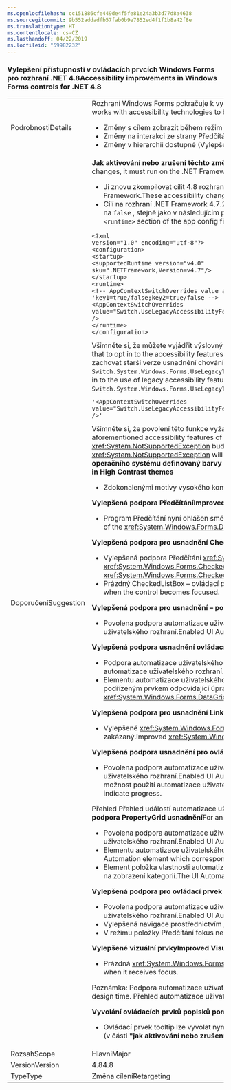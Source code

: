 ```yaml
---
ms.openlocfilehash: cc151886cfe449de4f5fe81e24a3b3d77d8a4638
ms.sourcegitcommit: 9b552addadfb57fab0b9e7852ed4f1f1b8a42f8e
ms.translationtype: HT
ms.contentlocale: cs-CZ
ms.lasthandoff: 04/22/2019
ms.locfileid: "59982232"
---
```

### <a name="accessibility-improvements-in-windows-forms-controls-for-net-48"></a><span data-ttu-id="f8231-101">Vylepšení přístupnosti v ovládacích prvcích Windows Forms pro rozhraní .NET 4.8</span><span class="sxs-lookup"><span data-stu-id="f8231-101">Accessibility improvements in Windows Forms controls for .NET 4.8</span></span>

|   |   |
|---|---|
|<span data-ttu-id="f8231-102">Podrobnosti</span><span class="sxs-lookup"><span data-stu-id="f8231-102">Details</span></span>|<span data-ttu-id="f8231-103">Rozhraní Windows Forms pokračuje k vylepšení, jak to funguje s technologiemi pro usnadnění přístupu pro lepší podporu zákazníků formulářů Windows.</span><span class="sxs-lookup"><span data-stu-id="f8231-103">The Windows Forms Framework is continuing to improve how it works with accessibility technologies to better support Windows Forms customers.</span></span> <span data-ttu-id="f8231-104">Patří mezi ně následující změny:</span><span class="sxs-lookup"><span data-stu-id="f8231-104">These include the following changes:</span></span><ul><li><span data-ttu-id="f8231-105">Změny s cílem zobrazit během režim s vysokým kontrastem.</span><span class="sxs-lookup"><span data-stu-id="f8231-105">Changes to improve display during High Contrast mode.</span></span></li><li><span data-ttu-id="f8231-106">Změny na interakci ze strany Předčítání.</span><span class="sxs-lookup"><span data-stu-id="f8231-106">Changes to interaction with Narrator.</span></span></li><li><span data-ttu-id="f8231-107">Změny v hierarchii dostupné (Vylepšení navigace prostřednictvím stromu automatizace uživatelského rozhraní).</span><span class="sxs-lookup"><span data-stu-id="f8231-107">Changes in the Accessible hierarchy (improving navigation through the UI Automation tree).</span></span></li></ul>|
|<span data-ttu-id="f8231-108">Doporučení</span><span class="sxs-lookup"><span data-stu-id="f8231-108">Suggestion</span></span>|<span data-ttu-id="f8231-109"><strong>Jak aktivování nebo zrušení těchto změn</strong>aby aplikace využívat tyto změny, musíte spustit na 4.8 rozhraní .NET Framework.</span><span class="sxs-lookup"><span data-stu-id="f8231-109"><strong>How to opt in or out of these changes</strong>In order for the application to benefit from these changes, it must run on the .NET Framework 4.8.</span></span> <span data-ttu-id="f8231-110">Aplikace se můžete přihlásit do těchto změn v některém z následujících způsobů:</span><span class="sxs-lookup"><span data-stu-id="f8231-110">The application can opt in into these changes in either of the following ways:</span></span><ul><li><span data-ttu-id="f8231-111">Ji znovu zkompilovat cílit 4.8 rozhraní .NET Framework.</span><span class="sxs-lookup"><span data-stu-id="f8231-111">It is recompiled to target the .NET Framework 4.8.</span></span> <span data-ttu-id="f8231-112">Tyto změny usnadnění jsou povolené ve výchozím nastavení v aplikacích Windows Forms 4.8 rozhraní .NET Framework.</span><span class="sxs-lookup"><span data-stu-id="f8231-112">These accessibility changes are enabled by default on Windows Forms applications that target the .NET Framework 4.8.</span></span></li><li><span data-ttu-id="f8231-113">Cílí na rozhraní .NET Framework 4.7.2 nebo starší verzi a výslovný chování starších verzí usnadnění přidáním následujícího kódu [přepínač AppContext](https://docs.microsoft.com/dotnet/framework/configure-apps/file-schema/runtime/appcontextswitchoverrides-element) k <code>&lt;runtime&gt;</code> oddílu konfiguračního souboru aplikace a nastavení na <code>false</code> , stejně jako v následujícím příkladu se zobrazí.</span><span class="sxs-lookup"><span data-stu-id="f8231-113">It targets the .NET Framework 4.7.2 or earlier version and opts out of the legacy accessibility behaviors by adding the following [AppContext switch](https://docs.microsoft.com/dotnet/framework/configure-apps/file-schema/runtime/appcontextswitchoverrides-element) to the <code>&lt;runtime&gt;</code> section of the app config file and setting it to <code>false</code>, as the following example shows.</span></span></li></ul><pre><code class="lang-xml">&lt;?xml version=&quot;1.0&quot; encoding=&quot;utf-8&quot;?&gt;&#13;&#10;&lt;configuration&gt;&#13;&#10;&lt;startup&gt;&#13;&#10;&lt;supportedRuntime version=&quot;v4.0&quot; sku=&quot;.NETFramework,Version=v4.7&quot;/&gt;&#13;&#10;&lt;/startup&gt;&#13;&#10;&lt;runtime&gt;&#13;&#10;&lt;!-- AppContextSwitchOverrides value attribute is in the form of &#39;key1=true/false;key2=true/false  --&gt;&#13;&#10;&lt;AppContextSwitchOverrides value=&quot;Switch.UseLegacyAccessibilityFeatures=false;Switch.UseLegacyAccessibilityFeatures.2=false;Switch.UseLegacyAccessibilityFeatures.3=false&quot; /&gt;&#13;&#10;&lt;/runtime&gt;&#13;&#10;&lt;/configuration&gt;&#13;&#10;</code></pre><span data-ttu-id="f8231-114">Všimněte si, že můžete vyjádřit výslovný souhlas v rozhraní .NET Framework 4.8 přidání funkce pro usnadnění přístupu, musí také výslovný souhlas funkce usnadnění v rozhraní .NET Framework 4.7.1 a také 4.7.2.</span><span class="sxs-lookup"><span data-stu-id="f8231-114">Note that to opt in to the accessibility features added in .NET Framework 4.8, you must also opt in to accessibility features of .NET Framework 4.7.1 and 4.7.2 as well.</span></span> <span data-ttu-id="f8231-115">Aplikace, které cílí .NET Framework 4.8 a chcete zachovat starší verze usnadnění chování můžete přejít k používání funkce starší verze usnadnění explicitním nastavením na tento přepínač AppContext <code>true</code>. Povolení klávesnice popisu volání podpory vyžaduje přidání <code>Switch.System.Windows.Forms.UseLegacyToolTipDisplay=false</code> řádku AppContextSwitchOverrides hodnotu:</span><span class="sxs-lookup"><span data-stu-id="f8231-115">Applications that target the .NET Framework 4.8 and want to preserve the legacy accessibility behavior can opt in to the use of legacy accessibility features by explicitly setting this AppContext switch to <code>true</code>.Enabling the keyboard ToolTip invocation support requires adding the <code>Switch.System.Windows.Forms.UseLegacyToolTipDisplay=false</code> line to the AppContextSwitchOverrides value:</span></span><pre><code class="lang-xml">&#39;&lt;AppContextSwitchOverrides value=&quot;Switch.UseLegacyAccessibilityFeatures=false;Switch.UseLegacyAccessibilityFeatures.2=false;Switch.UseLegacyAccessibilityFeatures.3=false;Switch.System.Windows.Forms.UseLegacyToolTipDisplay=false&quot; /&gt;&#39;&#13;&#10;</code></pre><span data-ttu-id="f8231-116">Všimněte si, že povolení této funkce vyžaduje vyjádření výslovného souhlasu s funkcí usnadnění výše uvedené aplikace rozhraní .NET Framework 4.7.1 - 4.8.</span><span class="sxs-lookup"><span data-stu-id="f8231-116">Note that enabling this feature requires opting in to the aforementioned accessibility features of .NET Framework 4.7.1 - 4.8.</span></span> <span data-ttu-id="f8231-117">Navíc pokud některý z usnadnění funkce nejsou výslovného souhlasu, ale popisek zobrazit funkci přihlášení, modul runtime <xref:System.NotSupportedException> bude vyvolána při prvním přístupu k těmto funkcím.</span><span class="sxs-lookup"><span data-stu-id="f8231-117">Also, if any of the accessibility features are not opted in but the tooltip display feature is opted in, a runtime <xref:System.NotSupportedException> will be thrown on the first access to these features.</span></span> <span data-ttu-id="f8231-118">Zpráva o výjimce označuje, že k žádostem popisy vyžadují vylepšení přístupnosti úrovně 3, aby byla povolená. <strong>Použití operačního systému definovaný barvy v Vysokokontrastních motivech</strong></span><span class="sxs-lookup"><span data-stu-id="f8231-118">The exception message indicates that keyboard ToolTips require accessibility improvements of level 3 to be enabled.<strong>Use of OS-defined colors in High Contrast themes</strong></span></span><ul><li><span data-ttu-id="f8231-119">Zdokonalenými motivy vysokého kontrastu.</span><span class="sxs-lookup"><span data-stu-id="f8231-119">Improved high-contrast themes.</span></span></li></ul><span data-ttu-id="f8231-120"><strong>Vylepšená podpora Předčítání</strong></span><span class="sxs-lookup"><span data-stu-id="f8231-120"><strong>Improved Narrator support</strong></span></span><ul><li><span data-ttu-id="f8231-121">Program Předčítání nyní ohlášen směr řazení <xref:System.Windows.Forms.DataGridViewColumn> při uvedení přístupný název <xref:System.Windows.Forms.DataGridViewCell>.</span><span class="sxs-lookup"><span data-stu-id="f8231-121">Narrator now announces the sort direction of the <xref:System.Windows.Forms.DataGridViewColumn> when announcing an accessible name of a <xref:System.Windows.Forms.DataGridViewCell>.</span></span></li></ul><span data-ttu-id="f8231-122"><strong>Vylepšená podpora pro usnadnění CheckedListBox</strong></span><span class="sxs-lookup"><span data-stu-id="f8231-122"><strong>Improved CheckedListBox Accessibility support</strong></span></span><ul><li><span data-ttu-id="f8231-123">Vylepšená podpora Předčítání <xref:System.Windows.Forms.CheckedListBox> ovládacího prvku.</span><span class="sxs-lookup"><span data-stu-id="f8231-123">Improved Narrator support for the <xref:System.Windows.Forms.CheckedListBox> control.</span></span> <span data-ttu-id="f8231-124">Při přechodu na <xref:System.Windows.Forms.CheckedListBox> ovládací prvek pomocí klávesnice, program Předčítání, zaměřuje <xref:System.Windows.Forms.CheckedListBox> položky a oznamuje ho.</span><span class="sxs-lookup"><span data-stu-id="f8231-124">When navigating to the <xref:System.Windows.Forms.CheckedListBox> control using the keyboard, Narrator focuses the <xref:System.Windows.Forms.CheckedListBox> item and announces it.</span></span></li><li><span data-ttu-id="f8231-125">Prázdný CheckedListBox – ovládací prvek má nyní fokus vykreslit virtuální první položky, pokud ovládací prvek stane fokus.</span><span class="sxs-lookup"><span data-stu-id="f8231-125">An empty CheckedListBox control now has a focus rectangle drawn for a virtual first item when the control becomes focused.</span></span></li></ul><span data-ttu-id="f8231-126"><strong>Vylepšená podpora pro usnadnění – pole se seznamem</strong></span><span class="sxs-lookup"><span data-stu-id="f8231-126"><strong>Improved ComboBox Accessibility support</strong></span></span><ul><li><span data-ttu-id="f8231-127">Povolena podpora automatizace uživatelského rozhraní <xref:System.Windows.Forms.ComboBox> ovládací prvek se schopností pomocí automatizace uživatelského rozhraní oznámení a další funkce automatizace uživatelského rozhraní.</span><span class="sxs-lookup"><span data-stu-id="f8231-127">Enabled UI Automation support for the <xref:System.Windows.Forms.ComboBox> control, with the ability to use UI Automation notifications and other UI Automation features.</span></span></li></ul><span data-ttu-id="f8231-128"><strong>Vylepšená podpora usnadnění ovládacího prvku DataGridView</strong></span><span class="sxs-lookup"><span data-stu-id="f8231-128"><strong>Improved DataGridView Accessibility support</strong></span></span><ul><li><span data-ttu-id="f8231-129">Podpora automatizace uživatelského rozhraní pro povolené <xref:System.Windows.Forms.DataGridView> ovládací prvek se schopností pomocí automatizace uživatelského rozhraní oznámení a další funkce automatizace uživatelského rozhraní.</span><span class="sxs-lookup"><span data-stu-id="f8231-129">Enabled UI Automation support for <xref:System.Windows.Forms.DataGridView> control with ability to use UI Automation notifications and other UI Automation features.</span></span></li><li><span data-ttu-id="f8231-130">Elementu automatizace uživatelského rozhraní, která odpovídá <xref:System.Windows.Forms.DataGridViewComboBoxEditingControl> nebo <xref:System.Windows.Forms.DataGridViewTextBoxEditingControl> je nyní podřízeným prvkem odpovídající úpravy buňky.</span><span class="sxs-lookup"><span data-stu-id="f8231-130">The UI Automation element which corresponds to the <xref:System.Windows.Forms.DataGridViewComboBoxEditingControl> or <xref:System.Windows.Forms.DataGridViewTextBoxEditingControl> is now a child of corresponding editing cell.</span></span></li></ul><span data-ttu-id="f8231-131"><strong>Vylepšená podpora pro usnadnění LinkLabel</strong></span><span class="sxs-lookup"><span data-stu-id="f8231-131"><strong>Improved LinkLabel Accessibility support</strong></span></span><ul><li><span data-ttu-id="f8231-132">Vylepšené <xref:System.Windows.Forms.LinkLabel> řídit usnadnění přístupu: Program Předčítání oznamuje zakázaná pro propojení, pokud odpovídající <xref:System.Windows.Forms.LinkLabel> ovládací prvek je zakázaný.</span><span class="sxs-lookup"><span data-stu-id="f8231-132">Improved <xref:System.Windows.Forms.LinkLabel> control accessibility: Narrator announces the disabled state for the link if the corresponding <xref:System.Windows.Forms.LinkLabel> control is disabled.</span></span></li></ul><span data-ttu-id="f8231-133"><strong>Vylepšená podpora usnadnění pro ovládací prvek ProgressBar</strong></span><span class="sxs-lookup"><span data-stu-id="f8231-133"><strong>Improved ProgressBar Accessibility support</strong></span></span><ul><li><span data-ttu-id="f8231-134">Povolena podpora automatizace uživatelského rozhraní <xref:System.Windows.Forms.ProgressBar> ovládací prvek s umožňuje používat oznámení automatizace uživatelského rozhraní a další funkce automatizace uživatelského rozhraní.</span><span class="sxs-lookup"><span data-stu-id="f8231-134">Enabled UI Automation support for the <xref:System.Windows.Forms.ProgressBar> control with the ability to use UI Automation notifications and other UI Automation features.</span></span> <span data-ttu-id="f8231-135">Vývojáři mají nyní možnost použití automatizace uživatelského rozhraní oznámení, které Narrator, můžete oznámení označuje průběh.</span><span class="sxs-lookup"><span data-stu-id="f8231-135">Developers are now able to use UI Automation notifications which Narrator can announce to indicate progress.</span></span></li></ul><span data-ttu-id="f8231-136">Přehled Přehled událostí automatizace uživatelského rozhraní, včetně oznámení událostí automatizace uživatelského rozhraní, naleznete v tématu [Přehled událostí automatizace uživatelského rozhraní](https://docs.microsoft.com/en-us/windows/desktop/WinAuto/uiauto-eventsoverview). <strong>Vylepšená podpora PropertyGrid usnadnění</strong></span><span class="sxs-lookup"><span data-stu-id="f8231-136">For an overview of UI automation events overview, including UI automation notification events, see the [UI Automation Events Overview](https://docs.microsoft.com/en-us/windows/desktop/WinAuto/uiauto-eventsoverview).<strong>Improved PropertyGrid Accessibility support</strong></span></span><ul><li><span data-ttu-id="f8231-137">Povolena podpora automatizace uživatelského rozhraní <xref:System.Windows.Forms.PropertyGrid> ovládací prvek se schopností pomocí automatizace uživatelského rozhraní oznámení a další funkce automatizace uživatelského rozhraní.</span><span class="sxs-lookup"><span data-stu-id="f8231-137">Enabled UI Automation support for the <xref:System.Windows.Forms.PropertyGrid> control, with the ability to use UI Automation notifications and other UI Automation features.</span></span></li><li><span data-ttu-id="f8231-138">Elementu automatizace uživatelského rozhraní, který odpovídá aktuálně upravované vlastnosti je nyní podřízeným prvkem elementu automatizace uživatelského rozhraní položku odpovídající vlastnost.</span><span class="sxs-lookup"><span data-stu-id="f8231-138">The UI Automation element which corresponds to the currently edited property is now a child of the corresponding property item UI Automation element.</span></span></li><li><span data-ttu-id="f8231-139">Element položka vlastnosti automatizace uživatelského rozhraní je nyní podřízeným prvkem odpovídající element kategorie Pokud nadřazená <xref:System.Windows.Forms.PropertyGrid> ovládacího prvku nastavená na zobrazení kategorií.</span><span class="sxs-lookup"><span data-stu-id="f8231-139">The UI Automation property item element is now a child of the corresponding category element if the parent <xref:System.Windows.Forms.PropertyGrid> control is set to category view.</span></span></li></ul><span data-ttu-id="f8231-140"><strong>Vylepšená podpora pro ovládací prvek ToolStrip</strong></span><span class="sxs-lookup"><span data-stu-id="f8231-140"><strong>Improved ToolStrip support</strong></span></span><ul><li><span data-ttu-id="f8231-141">Povolena podpora automatizace uživatelského rozhraní <xref:System.Windows.Forms.ToolStrip> ovládací prvek se schopností pomocí automatizace uživatelského rozhraní oznámení a další funkce automatizace uživatelského rozhraní.</span><span class="sxs-lookup"><span data-stu-id="f8231-141">Enabled UI Automation support for the <xref:System.Windows.Forms.ToolStrip> control, with the ability to use UI Automation notifications and other UI Automation features.</span></span></li><li><span data-ttu-id="f8231-142">Vylepšená navigace prostřednictvím <xref:System.Windows.Forms.ToolStrip> položky.</span><span class="sxs-lookup"><span data-stu-id="f8231-142">Improved navigation through <xref:System.Windows.Forms.ToolStrip> items.</span></span></li><li><span data-ttu-id="f8231-143">V režimu položky Předčítání fokus nezmizí a nepřekračuje skryté položky.</span><span class="sxs-lookup"><span data-stu-id="f8231-143">In items mode, Narrator focus does not disappear and does not go to hidden items.</span></span></li></ul><span data-ttu-id="f8231-144"><strong>Vylepšené vizuální prvky</strong></span><span class="sxs-lookup"><span data-stu-id="f8231-144"><strong>Improved Visual cues</strong></span></span><ul><li><span data-ttu-id="f8231-145">Prázdná <xref:System.Windows.Forms.CheckedListBox> ovládací prvek nyní zobrazí indikátor fokus, když dostane fokus.</span><span class="sxs-lookup"><span data-stu-id="f8231-145">An empty <xref:System.Windows.Forms.CheckedListBox> control now displays a focus indicator when it receives focus.</span></span></li></ul><span data-ttu-id="f8231-146">Poznámka: Podpora automatizace uživatelského rozhraní je povolena pro ovládací prvky v modulu runtime, ale není použit v době návrhu.</span><span class="sxs-lookup"><span data-stu-id="f8231-146">Note: UI automation support is enabled for controls in runtime but is not used in design time.</span></span> <span data-ttu-id="f8231-147">Přehled automatizace uživatelského rozhraní, naleznete v tématu [Přehled automatizace uživatelského rozhraní](https://docs.microsoft.com/dotnet/framework/ui-automation/ui-automation-overview).</span><span class="sxs-lookup"><span data-stu-id="f8231-147">For an overview of UI automation, see the [UI Automation Overview](https://docs.microsoft.com/dotnet/framework/ui-automation/ui-automation-overview).</span></span></p><span data-ttu-id="f8231-148"><strong>Vyvolání ovládacích prvků popisků pomocí klávesnice</strong></span><span class="sxs-lookup"><span data-stu-id="f8231-148"><strong>Invoking controls' ToolTips with a keyboard</strong></span></span><ul><li><span data-ttu-id="f8231-149">Ovládací prvek tooltip lze vyvolat nyní díky zaměření ovládací prvek pomocí klávesnice.</span><span class="sxs-lookup"><span data-stu-id="f8231-149">Control tooltip can now be invoked by focusing the control with keyboard.</span></span> <span data-ttu-id="f8231-150">Tato funkce je potřeba explicitně povolit pro aplikaci (v části  <strong>&quot;jak aktivování nebo zrušení těchto změn&quot;</strong>)</span><span class="sxs-lookup"><span data-stu-id="f8231-150">This feature needs to be enabled explicitly for the application (see section <strong>&quot;How to opt in or out of these changes&quot;</strong>)</span></span></li></ul>|
|<span data-ttu-id="f8231-151">Rozsah</span><span class="sxs-lookup"><span data-stu-id="f8231-151">Scope</span></span>|<span data-ttu-id="f8231-152">Hlavní</span><span class="sxs-lookup"><span data-stu-id="f8231-152">Major</span></span>|
|<span data-ttu-id="f8231-153">Version</span><span class="sxs-lookup"><span data-stu-id="f8231-153">Version</span></span>|<span data-ttu-id="f8231-154">4.8</span><span class="sxs-lookup"><span data-stu-id="f8231-154">4.8</span></span>|
|<span data-ttu-id="f8231-155">Type</span><span class="sxs-lookup"><span data-stu-id="f8231-155">Type</span></span>|<span data-ttu-id="f8231-156">Změna cílení</span><span class="sxs-lookup"><span data-stu-id="f8231-156">Retargeting</span></span>|

